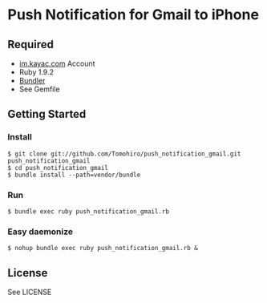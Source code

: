 Push Notification for Gmail to iPhone
================================================================================


Required
--------------------------------------------------------------------------------

- [im.kayac.com](http://im.kayac.com/) Account
- Ruby 1.9.2
- [Bundler](http://gembundler.com/)
- See Gemfile


Getting Started
--------------------------------------------------------------------------------

### Install

    $ git clone git://github.com/Tomohiro/push_notification_gmail.git push_notification_gmail
    $ cd push_notification_gmail
    $ bundle install --path=vendor/bundle


### Run

    $ bundle exec ruby push_notification_gmail.rb


### Easy daemonize

    $ nohup bundle exec ruby push_notification_gmail.rb &


License
--------------------------------------------------------------------------------

See LICENSE
